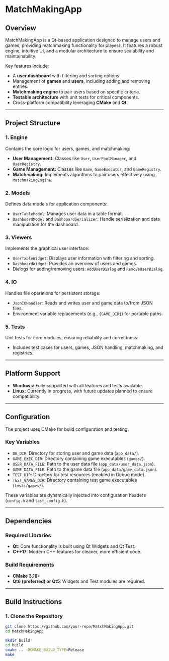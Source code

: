 # MatchMakingApp

## Overview

MatchMakingApp is a Qt-based application designed to manage users and games, providing matchmaking functionality for players. It features a robust engine, intuitive UI, and a modular architecture to ensure scalability and maintainability.

Key features include:
- A **user dashboard** with filtering and sorting options.
- Management of **games** and **users**, including adding and removing entries.
- **Matchmaking engine** to pair users based on specific criteria.
- **Testable architecture** with unit tests for critical components.
- Cross-platform compatibility leveraging **CMake** and **Qt**.

---

## Project Structure

### **1. Engine**
Contains the core logic for users, games, and matchmaking:
- **User Management:** Classes like `User`, `UserPoolManager`, and `UserRegistry`.
- **Game Management:** Classes like `Game`, `GameExecutor`, and `GameRegistry`.
- **Matchmaking:** Implements algorithms to pair users effectively using `MatchmakingEngine`.

### **2. Models**
Defines data models for application components:
- `UserTableModel`: Manages user data in a table format.
- `DashboardModel` and `DashboardSerializer`: Handle serialization and data manipulation for the dashboard.

### **3. Viewers**
Implements the graphical user interface:
- `UserTableWidget`: Displays user information with filtering and sorting.
- `DashboardWidget`: Provides an overview of users and games.
- Dialogs for adding/removing users: `AddUserDialog` and `RemoveUserDialog`.

### **4. IO**
Handles file operations for persistent storage:
- `JsonIOHandler`: Reads and writes user and game data to/from JSON files.
- Environment variable replacements (e.g., `{GAME_DIR}`) for portable paths.

### **5. Tests**
Unit tests for core modules, ensuring reliability and correctness:
- Includes test cases for users, games, JSON handling, matchmaking, and registries.

---

## Platform Support

- **Windows:** Fully supported with all features and tests available.
- **Linux:** Currently in progress, with future updates planned to ensure compatibility.

---

## Configuration

The project uses CMake for build configuration and testing.

### **Key Variables**
- `DB_DIR`: Directory for storing user and game data (`app_data/`).
- `GAME_EXEC_DIR`: Directory containing game executables (`games/`).
- `USER_DATA_FILE`: Path to the user data file (`app_data/user_data.json`).
- `GAME_DATA_FILE`: Path to the game data file (`app_data/game_data.json`).
- `TEST_DIR`: Directory for test resources (enabled in Debug mode).
- `TEST_GAMES_DIR`: Directory containing test game executables (`tests/games/`).

These variables are dynamically injected into configuration headers (`config.h` and `test_config.h`).

---

## Dependencies

### **Required Libraries**
- **Qt**: Core functionality is built using Qt Widgets and Qt Test.
- **C++17**: Modern C++ features for cleaner, more efficient code.

### **Build Requirements**
- **CMake 3.16+**
- **Qt6 (preferred) or Qt5**: Widgets and Test modules are required.

---

## Build Instructions

### **1. Clone the Repository**
```bash
git clone https://github.com/your-repo/MatchMakingApp.git
cd MatchMakingApp

mkdir build
cd build
cmake .. -DCMAKE_BUILD_TYPE=Release
make
